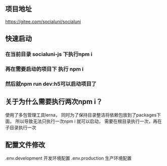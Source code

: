 ## 项目地址

https://gitee.com/socialuni/socialuni

## 快速启动
### 在当前目录 socialuni-js 下执行npm i
### 再在需要启动的项目下 执行 npm i
### 然后就npm run dev:h5可以启动项目了

## 关于为什么需要执行两次npm i？
使用了多包管理工具lerna，
同时为了保持目录整洁将依赖包放到了packages下面，
所以导致无法只执行一次npm i 就可以启动，
需要在根目录执行一次，再在子目录执行一次


## 配置文件修改

.env.development 开发环境配置
.env.production 生产环境配置
